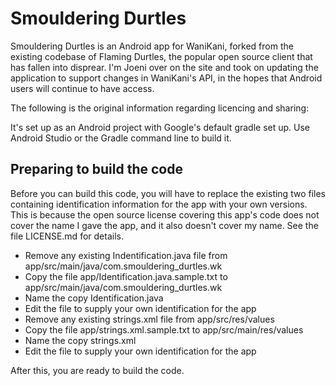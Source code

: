 # Smouldering Durtles

Smouldering Durtles is an Android app for WaniKani, forked from the existing codebase of Flaming Durtles, the popular open source client that has fallen into disprear. I'm Joeni over on the site and took on updating the application to support changes in WaniKani's API, in the hopes that Android users will continue to have access.

The following is the original information regarding licencing and sharing:

It's set up as an Android project with Google's default gradle set up.
Use Android Studio or the Gradle command line to build it.

## Preparing to build the code

Before you can build this code, you will have to replace the existing two files containing identification
information for the app with your own versions. This is because the open source license covering this app's 
code does not cover the name I gave the app, and it also doesn't cover my name. See the file LICENSE.md for details.

- Remove any existing Indentification.java file from app/src/main/java/com.smouldering_durtles.wk
- Copy the file app/Identification.java.sample.txt to app/src/main/java/com.smouldering_durtles.wk
- Name the copy Identification.java
- Edit the file to supply your own identification for the app
- Remove any existing strings.xml file from app/src/res/values
- Copy the file app/strings.xml.sample.txt to app/src/main/res/values
- Name the copy strings.xml
- Edit the file to supply your own identification for the app

After this, you are ready to build the code.

